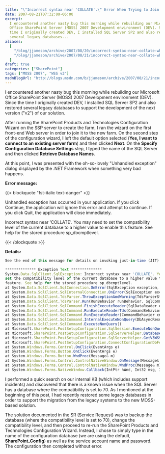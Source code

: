 ```yaml
---
title: "\"Incorrect syntax near 'COLLATE'.\" Error When Trying to Join a SharePoint Farm"
date: 2007-08-21T07:32:00-06:00
excerpt:
  I encountered another nasty bug this morning while rebuilding our Microsoft
  Office SharePoint Server (MOSS) 2007 Development environment (DEV). Since the
  time I originally created DEV, I installed SQL Server SP2 and also restored
  several legacy databases...
aliases:
  [
    "/blog/jjameson/archive/2007/08/20/incorrect-syntax-near-collate-when-trying-to-join-a-sharepoint-farm.aspx",
    "/blog/jjameson/archive/2007/08/21/incorrect-syntax-near-collate-when-trying-to-join-a-sharepoint-farm.aspx",
  ]
draft: true
categories: ["SharePoint"]
tags: ["MOSS 2007", "WSS v3"]
msdnBlogUrl: "http://blogs.msdn.com/b/jjameson/archive/2007/08/21/incorrect-syntax-near-collate-when-trying-to-join-a-sharepoint-farm.aspx"
---
```


I encountered another nasty bug this morning while rebuilding our Microsoft
Office SharePoint Server (MOSS) 2007 Development environment (DEV). Since the
time I originally created DEV, I installed SQL Server SP2 and also restored
several legacy databases to support the development of the next version ("v2")
of our solution.

After running the SharePoint Products and Technologies Configuration Wizard on
the SSP server to create the farm, I ran the wizard on the first front-end Web
server in order to join it to the new farm. On the second step of the
configuration wizard, I left the default option selected (**Yes, I want to
connect to an existing server farm**) and then clicked **Next**. On the
**Specify Configuration Database Settings** step, I typed the name of the SQL
Server and then clicked **Retrieve Database Names**.

At this point, I was presented with the oh-so-lovely "Unhandled exception"
dialog displayed by the .NET Framework when something very bad happens.

**Error message:**

{{< blockquote "fst-italic text-danger" >}}

Unhandled exception has occurred in your application. If you click Continue, the
application will ignore this error and attempt to continue. If you click Quit,
the application will close immediately.

Incorrect syntax near 'COLLATE'. You may need to set the compatibility level of
the current database to a higher value to enable this feature. See help for the
stored procedure sp\_dbcmptlevel.

{{< /blockquote >}}

**Details:**

```JavaScript
See the end of this message for details on invoking just-in-time (JIT) debugging instead of this dialog box.

************** Exception Text **************
System.Data.SqlClient.SqlException: Incorrect syntax near 'COLLATE'. You may need to
set the compatibility level of the current database to a higher value to enable this
feature. See help for the stored procedure sp_dbcmptlevel.
at System.Data.SqlClient.SqlConnection.OnError(SqlException exception, Boolean breakConnection)
at System.Data.SqlClient.SqlInternalConnection.OnError(SqlException exception, Boolean breakConnection)
at System.Data.SqlClient.TdsParser.ThrowExceptionAndWarning(TdsParserStateObject stateObj)
at System.Data.SqlClient.TdsParser.Run(RunBehavior runBehavior, SqlCommand cmdHandler, SqlDataReader dataStream, BulkCopySimpleResultSet bulkCopyHandler, TdsParserStateObject stateObj)
at System.Data.SqlClient.SqlCommand.FinishExecuteReader(SqlDataReader ds, RunBehavior runBehavior, String resetOptionsString)
at System.Data.SqlClient.SqlCommand.RunExecuteReaderTds(CommandBehavior cmdBehavior, RunBehavior runBehavior, Boolean returnStream, Boolean async)
at System.Data.SqlClient.SqlCommand.RunExecuteReader(CommandBehavior cmdBehavior, RunBehavior runBehavior, Boolean returnStream, String method, DbAsyncResult result)
at System.Data.SqlClient.SqlCommand.InternalExecuteNonQuery(DbAsyncResult result, String methodName, Boolean sendToPipe)
at System.Data.SqlClient.SqlCommand.ExecuteNonQuery()
at Microsoft.SharePoint.PostSetupConfiguration.SqlSession.ExecuteNonQuery(SqlCommand command)
at Microsoft.SharePoint.PostSetupConfiguration.SqlServerHelper.DatabaseTableWithColumnExists(String table, String column)
at Microsoft.SharePoint.PostSetupConfiguration.SqlServerHelper.GetV3WSSConfigurationDatabases()
at Microsoft.SharePoint.PostSetupConfiguration.ConnectConfigurationDbForm.GetDatabasesButtonClickEventHandler(Object sender, EventArgs e)
at System.Windows.Forms.Control.OnClick(EventArgs e)
at System.Windows.Forms.Button.OnClick(EventArgs e)
at System.Windows.Forms.Button.WndProc(Message& m)
at System.Windows.Forms.Control.ControlNativeWindow.OnMessage(Message& m)
at System.Windows.Forms.Control.ControlNativeWindow.WndProc(Message& m)
at System.Windows.Forms.NativeWindow.Callback(IntPtr hWnd, Int32 msg, IntPtr wparam, IntPtr lparam)
```

I performed a quick search on our internal KB (which includes support incidents)
and discovered that there is a known issue when the SQL Server has a database
where the compatibility is set to 70. As I mentioned at the beginning of this
post, I had recently restored some legacy databases in order to support the
migration from the legacy systems to the new MOSS-based solution.

The solution documented in the SR (Service Request) was to backup the database
(where the compatibility level is set to 70), change the compatibility level,
and then proceed to re-run the SharePoint Products and Technologies
Configuration Wizard. Instead, I chose to simply type in the name of the
configuration database (we are using the default, **SharePoint\_Config**) as
well as the service account name and password. The configuration then completed
without error.
